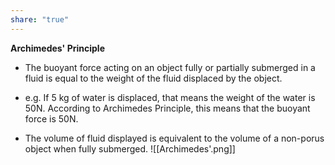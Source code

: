 ```yaml
---
share: "true"
---
```


**Archimedes' Principle**
- The buoyant force acting on an object fully or partially submerged in a fluid is equal to the weight of the fluid displaced by the object.


- e.g. If 5 kg of water is displaced, that means the weight of the water is 50N. According to Archimedes Principle, this means that the buoyant force is 50N.
- The volume of fluid displayed is equivalent to the volume of a non-porus object when fully submerged.
![[Archimedes'.png]]